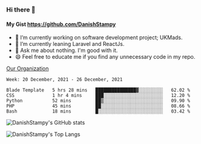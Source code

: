 ### Hi there 👋

#### My Gist https://github.com/DanishStampy

- 🔭 I’m currently working on software development project; UKMads.
- 🌱 I’m currently leaning Laravel and ReactJs.
- 💬 Ask me about nothing. I'm good with it.
- 😄 Feel free to educate me if you find any unnecessary code in my repo.


[Our Organization](https://github.com/lepak-xyz)
<br>

<!--START_SECTION:waka-->
```text
Week: 20 December, 2021 - 26 December, 2021

Blade Template   5 hrs 28 mins   ███████████████▓░░░░░░░░░   62.02 % 
CSS              1 hr 4 mins     ███░░░░░░░░░░░░░░░░░░░░░░   12.20 % 
Python           52 mins         ██▒░░░░░░░░░░░░░░░░░░░░░░   09.90 % 
PHP              45 mins         ██░░░░░░░░░░░░░░░░░░░░░░░   08.66 % 
Bash             18 mins         █░░░░░░░░░░░░░░░░░░░░░░░░   03.42 % 
```
<!--END_SECTION:waka-->

![DanishStampy's GitHub stats](https://github-readme-stats.vercel.app/api?username=DanishStampy&show_icons=true&theme=tokyonight&hide_border=false)

![DanishStampy's Top Langs](https://github-readme-stats.vercel.app/api/top-langs/?username=DanishStampy&langs_count=10&layout=compact)



<!--
**DanishStampy/DanishStampy** is a ✨ _special_ ✨ repository because its `README.md` (this file) appears on your GitHub profile.

Here are some ideas to get you started:

- 🔭 I’m currently working on ...
- 🌱 I’m currently learning ...
- 👯 I’m looking to collaborate on ...
- 🤔 I’m looking for help with ...
- 💬 Ask me about ...
- 📫 How to reach me: ...
- 😄 Pronouns: ...
- ⚡ Fun fact: ...
-->
